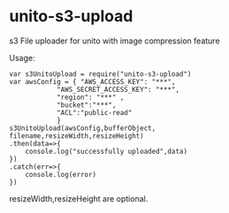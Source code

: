 # unito-s3-upload
s3 File uploader for unito with image compression feature

Usage:

```
var s3UnitoUpload = require("unito-s3-upload")
var awsConfig = { "AWS_ACCESS_KEY": "***",
		    "AWS_SECRET_ACCESS_KEY": "***",
		    "region": "***" ,
		    "bucket":"***",
		    "ACL":"public-read"
			}
s3UnitoUpload(awsConfig,bufferObject, filename,resizeWidth,resizeHeight)
.then(data=>{
	console.log("successfully uploaded",data)
})
.catch(err=>{
	console.log(error)
})
```
resizeWidth,resizeHeight are optional.